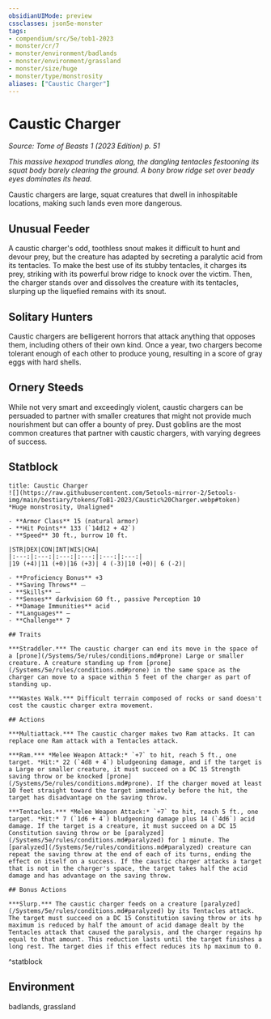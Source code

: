 ```yaml
---
obsidianUIMode: preview
cssclasses: json5e-monster
tags:
- compendium/src/5e/tob1-2023
- monster/cr/7
- monster/environment/badlands
- monster/environment/grassland
- monster/size/huge
- monster/type/monstrosity
aliases: ["Caustic Charger"]
---
```

# Caustic Charger
*Source: Tome of Beasts 1 (2023 Edition) p. 51*  

*This massive hexapod trundles along, the dangling tentacles festooning its squat body barely clearing the ground. A bony brow ridge set over beady eyes dominates its head.*

Caustic chargers are large, squat creatures that dwell in inhospitable locations, making such lands even more dangerous.

## Unusual Feeder

A caustic charger's odd, toothless snout makes it difficult to hunt and devour prey, but the creature has adapted by secreting a paralytic acid from its tentacles. To make the best use of its stubby tentacles, it charges its prey, striking with its powerful brow ridge to knock over the victim. Then, the charger stands over and dissolves the creature with its tentacles, slurping up the liquefied remains with its snout.

## Solitary Hunters

Caustic chargers are belligerent horrors that attack anything that opposes them, including others of their own kind. Once a year, two chargers become tolerant enough of each other to produce young, resulting in a score of gray eggs with hard shells.

## Ornery Steeds

While not very smart and exceedingly violent, caustic chargers can be persuaded to partner with smaller creatures that might not provide much nourishment but can offer a bounty of prey. Dust goblins are the most common creatures that partner with caustic chargers, with varying degrees of success.

## Statblock

```ad-statblock
title: Caustic Charger
![](https://raw.githubusercontent.com/5etools-mirror-2/5etools-img/main/bestiary/tokens/ToB1-2023/Caustic%20Charger.webp#token)
*Huge monstrosity, Unaligned*

- **Armor Class** 15 (natural armor)
- **Hit Points** 133 (`14d12 + 42`)
- **Speed** 30 ft., burrow 10 ft.

|STR|DEX|CON|INT|WIS|CHA|
|:---:|:---:|:---:|:---:|:---:|:---:|
|19 (+4)|11 (+0)|16 (+3)| 4 (-3)|10 (+0)| 6 (-2)|

- **Proficiency Bonus** +3
- **Saving Throws** ⏤
- **Skills** ⏤
- **Senses** darkvision 60 ft., passive Perception 10
- **Damage Immunities** acid
- **Languages** —
- **Challenge** 7

## Traits

***Straddler.*** The caustic charger can end its move in the space of a [prone](/Systems/5e/rules/conditions.md#prone) Large or smaller creature. A creature standing up from [prone](/Systems/5e/rules/conditions.md#prone) in the same space as the charger can move to a space within 5 feet of the charger as part of standing up.

***Wastes Walk.*** Difficult terrain composed of rocks or sand doesn't cost the caustic charger extra movement.

## Actions

***Multiattack.*** The caustic charger makes two Ram attacks. It can replace one Ram attack with a Tentacles attack.

***Ram.*** *Melee Weapon Attack:* `+7` to hit, reach 5 ft., one target. *Hit:* 22 (`4d8 + 4`) bludgeoning damage, and if the target is a Large or smaller creature, it must succeed on a DC 15 Strength saving throw or be knocked [prone](/Systems/5e/rules/conditions.md#prone). If the charger moved at least 10 feet straight toward the target immediately before the hit, the target has disadvantage on the saving throw.

***Tentacles.*** *Melee Weapon Attack:* `+7` to hit, reach 5 ft., one target. *Hit:* 7 (`1d6 + 4`) bludgeoning damage plus 14 (`4d6`) acid damage. If the target is a creature, it must succeed on a DC 15 Constitution saving throw or be [paralyzed](/Systems/5e/rules/conditions.md#paralyzed) for 1 minute. The [paralyzed](/Systems/5e/rules/conditions.md#paralyzed) creature can repeat the saving throw at the end of each of its turns, ending the effect on itself on a success. If the caustic charger attacks a target that is not in the charger's space, the target takes half the acid damage and has advantage on the saving throw.

## Bonus Actions

***Slurp.*** The caustic charger feeds on a creature [paralyzed](/Systems/5e/rules/conditions.md#paralyzed) by its Tentacles attack. The target must succeed on a DC 15 Constitution saving throw or its hp maximum is reduced by half the amount of acid damage dealt by the Tentacles attack that caused the paralysis, and the charger regains hp equal to that amount. This reduction lasts until the target finishes a long rest. The target dies if this effect reduces its hp maximum to 0.
```
^statblock

## Environment

badlands, grassland